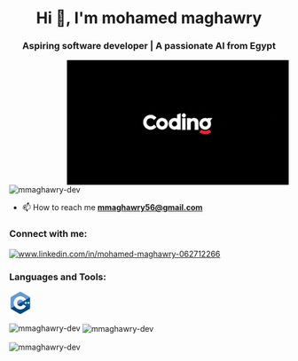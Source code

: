 <h1 align="center">Hi 👋, I'm mohamed maghawry</h1>
<h3 align="center">Aspiring software developer | A passionate AI from Egypt</h3>

<img align="right" alt="coding" width="400" src="images/b313a9_89ebec0c5f384c65a9551f0c1ec18ca9~mv2.gif">

<p align="left"> <img src="https://komarev.com/ghpvc/?username=mmaghawry-dev&label=Profile%20views&color=0e75b6&style=flat" alt="mmaghawry-dev" /> </p>

- 📫 How to reach me **mmaghawry56@gmail.com**

<h3 align="left">Connect with me:</h3>
<p align="left">
<a href="[https://linkedin.com/in/www.linkedin.com/in/mohamed-maghawry-062712266](https://www.linkedin.com/in/mohamed-maghawry-062712266/?trk=public-profile-join-page)" target="blank"><img align="center" src="https://raw.githubusercontent.com/rahuldkjain/github-profile-readme-generator/master/src/images/icons/Social/linked-in-alt.svg" alt="www.linkedin.com/in/mohamed-maghawry-062712266" height="30" width="40" /></a>
</p>

<h3 align="left">Languages and Tools:</h3>
<p align="left"> <a href="https://www.w3schools.com/cpp/" target="_blank" rel="noreferrer"> <img src="https://raw.githubusercontent.com/devicons/devicon/master/icons/cplusplus/cplusplus-original.svg" alt="cplusplus" width="40" height="40"/> </a> </p>

<p><img align="left" src="https://github-readme-stats.vercel.app/api/top-langs?username=mmaghawry-dev&show_icons=true&locale=en&layout=compact" alt="mmaghawry-dev" /></p>

<p>&nbsp;<img align="center" src="https://github-readme-stats.vercel.app/api?username=mmaghawry-dev&show_icons=true&locale=en" alt="mmaghawry-dev" /></p>

<p><img align="center" src="https://github-readme-streak-stats.herokuapp.com/?user=mmaghawry-dev&" alt="mmaghawry-dev" /></p>
